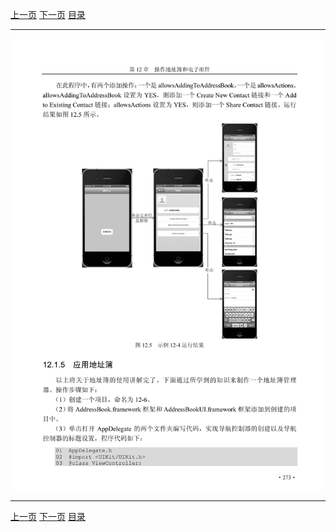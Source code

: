 [上一页](284.md) [下一页](286.md) [目录](../README.md)

***

![285](../images/285.png)

***

[上一页](284.md) [下一页](286.md) [目录](../README.md)
